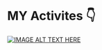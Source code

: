 # MY Activites 👇

[![IMAGE ALT TEXT HERE](https://github.com/bacdillon/activities...../blob/main/img/project%20gallery.jpg)](https://bacdillon.github.io/activities...../)

